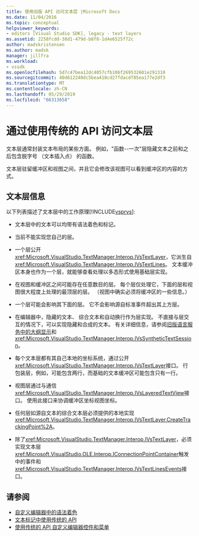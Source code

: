 ```yaml
---
title: 使用旧版 API 访问文本层 |Microsoft Docs
ms.date: 11/04/2016
ms.topic: conceptual
helpviewer_keywords:
- editors [Visual Studio SDK], legacy - text layers
ms.assetid: 2258fcdd-38d1-479d-b8f8-1d4e6525f72c
author: madskristensen
ms.author: madsk
manager: jillfra
ms.workload:
- vssdk
ms.openlocfilehash: 5d7c47bea12dc4057cfb106f269532601e291310
ms.sourcegitcommit: 40d612240dc5bea418cd27fdacdf85ea177e2df3
ms.translationtype: MT
ms.contentlocale: zh-CN
ms.lasthandoff: 05/29/2019
ms.locfileid: "66313658"
---
```

# <a name="access-text-layers-by-using-the-legacy-api"></a>通过使用传统的 API 访问文本层
文本层通常封装文本布局的某些方面。 例如，"函数--一次"层隐藏文本之前和之后包含脱字号 （文本插入点） 的函数。

 文本层驻留缓冲区和视图之间，并且它会修改该视图可以看到缓冲区的内容的方式。

## <a name="text-layer-information"></a>文本层信息
 以下列表描述了文本层中的工作原理[!INCLUDE[vsprvs](../code-quality/includes/vsprvs_md.md)]:

- 文本层中的文本可以均带有语法着色和标记。

- 当前不能实现您自己的层。

- 一个层公开<xref:Microsoft.VisualStudio.TextManager.Interop.IVsTextLayer>，它派生自<xref:Microsoft.VisualStudio.TextManager.Interop.IVsTextLines>。 文本缓冲区本身也作为一个层，就能够查看处理以多态形式使用基础层实现。

- 在视图和缓冲区之间可能存在任意数目的层。 每个层仅处理它，下面的层和视图很大程度上处理的最顶层的层。 （视图中确实必须将缓冲区的一些信息。）

- 一个层可能会影响其下面的层。 它不会影响源自标准事件超出其上方层。

- 在编辑器中，隐藏的文本、 综合文本和自动换行作为层实现。 不直接与层交互的情况下，可以实现隐藏和合成的文本。 有关详细信息，请参阅[旧版语言服务中的大纲显示](../extensibility/internals/outlining-in-a-legacy-language-service.md)和<xref:Microsoft.VisualStudio.TextManager.Interop.IVsSyntheticTextSession>。

- 每个文本层都有其自己本地的坐标系统，通过公开<xref:Microsoft.VisualStudio.TextManager.Interop.IVsTextLayer>接口。 行包装层，例如，可能包含两行，而基础的文本缓冲区可能包含只有一行。

- 视图层通过与通信<xref:Microsoft.VisualStudio.TextManager.Interop.IVsLayeredTextView>接口。 使用此接口来协调缓冲区坐标视图坐标。

- 任何层如源自文本的综合文本层必须提供的本地实现<xref:Microsoft.VisualStudio.TextManager.Interop.IVsTextLayer.CreateTrackingPoint%2A>。

- 除了<xref:Microsoft.VisualStudio.TextManager.Interop.IVsTextLayer>，必须实现文本层<xref:Microsoft.VisualStudio.OLE.Interop.IConnectionPointContainer>触发中的事件和<xref:Microsoft.VisualStudio.TextManager.Interop.IVsTextLinesEvents>接口。

## <a name="see-also"></a>请参阅
- [自定义编辑器中的语法着色](../extensibility/syntax-coloring-in-custom-editors.md)
- [文本标记中使用传统的 API](../extensibility/using-text-markers-with-the-legacy-api.md)
- [使用传统的 API 自定义编辑器控件和菜单](../extensibility/customizing-editor-controls-and-menus-by-using-the-legacy-api.md)